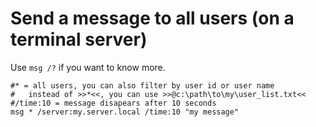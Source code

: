 # Send a message to all users (on a terminal server)

Use `msg /?` if you want to know more.

```
#* = all users, you can also filter by user id or user name
#   instead of >>*<<, you can use >>@c:\path\to\my\user_list.txt<<
#/time:10 = message disapears after 10 seconds
msg * /server:my.server.local /time:10 "my message"
```
